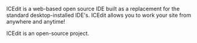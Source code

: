 ICEdit is a web-based open source IDE built as a replacement for the standard 
desktop-installed IDE's. ICEdit allows you to work your site from anywhere and anytime!

ICEdit is an open-source project.
